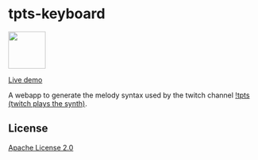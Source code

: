 # tpts-keyboard

<img src="https://raw.githubusercontent.com/paolozanchi/tpts-keyboard/8de33d5edba5a28b9a7239af05ecddfa5b67fc58/src/assets/TPTS_Logo_Suare_v3b_noborder.png" width="75" height="75">

[Live demo](https://tpts-keyboard.netlify.app/)

A webapp to generate the melody syntax used by the twitch channel [!tpts (twitch plays the synth)](https://www.twitch.tv/twitchplaysthesynth).

## License

[Apache License 2.0](https://raw.githubusercontent.com/paolozanchi/tpts-keyboard/production/LICENSE)
